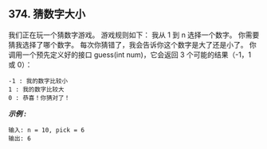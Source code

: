 ##  374. 猜数字大小

我们正在玩一个猜数字游戏。 游戏规则如下：
我从 1 到 n 选择一个数字。 你需要猜我选择了哪个数字。
每次你猜错了，我会告诉你这个数字是大了还是小了。
你调用一个预先定义好的接口 guess(int num)，它会返回 3 个可能的结果（-1，1 或 0）：

```
-1 : 我的数字比较小
1 : 我的数字比较大
0 : 恭喜！你猜对了！
```

***示例 :***

```
输入: n = 10, pick = 6
输出: 6
```
